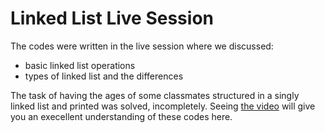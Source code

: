 # Linked List Live Session
The codes were written in the live session where we discussed:
- basic linked list operations
- types of linked list and the differences

The task of having the ages of some classmates structured in a singly linked list and printed was solved, incompletely.
Seeing [the video](https://youtu.be/RMFtbY8-iNE) will give you an execellent understanding of these codes here.

